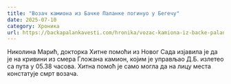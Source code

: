 ```yaml
---
title: "Возач камиона из Бачке Паланке погинуо у Бегечу"
date: 2025-07-10
category: Хроника
url: https://backapalankavesti.com/hronika/vozac-kamiona-iz-backe-palanke-poginuo-u-begecu/
---
```


Николина Марић, докторка Хитне помоћи из Новог Сада изјавила је да је на кривини из смера Гложана камион, којим је управљао Д.Б. излетео са пута у 05.38 часова. Хитна помоћ је само могла да на лицу места констатује смрт возача.
